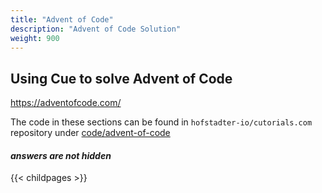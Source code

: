 ```yaml
---
title: "Advent of Code"
description: "Advent of Code Solution"
weight: 900
---
```


## Using Cue to solve Advent of Code

https://adventofcode.com/

The code in these sections can be found in `hofstadter-io/cutorials.com` repository
under [code/advent-of-code](https://github.com/hofstadter-io/cuetorials/tree/main/code/advent-of-code)

#### _answers are __not__ hidden_


{{< childpages >}}

